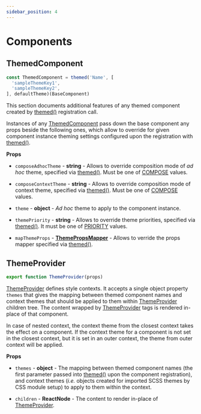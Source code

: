 ```yaml
---
sidebar_position: 4
---
```


# Components

## ThemedComponent

```jsx
const ThemedComponent = themed('Name', [
  'sampleThemeKey1',
  'sampleThemeKey2',
], defaultTheme)(BaseComponent)
```

This section documents additional features of any themed component created by
[themed()] registration call.

Instances of any [ThemedComponent] pass down the base component any props
beside the following ones, which allow to override for given component instance
theming settings configured upon the registration with [themed()].

**Props**
- `composeAdhocTheme` - **string** - Allows to override composition mode of
  _ad hoc_ theme, specified via [themed()]. Must be one of [COMPOSE] values.

- `composeContextTheme` - **string** - Allows to override composition mode of
  context theme, specified via [themed()]. Must be one of [COMPOSE] values.

- `theme` - **object** - _Ad hoc_ theme to apply to the component instance.

- `themePriority` - **string** - Allows to override theme priorities,
  specified via [themed()]. It must be one of [PRIORITY] values.

- `mapThemeProps` - **[ThemePropsMapper]** - Allows to verride the props mapper
  specified via [themed()].

## ThemeProvider

```jsx
export function ThemeProvider(props)
```

[ThemeProvider] defines style contexts. It accepts a single object property
`themes` that gives the mapping between themed component names and context themes
that should be applied to them within [ThemeProvider] children tree. The content
wrapped by [ThemeProvider] tags is rendered in-place of that component.

In case of nested context, the context theme from the closest context takes
the effect on a component. If the context theme for a component is not set in
the closest context, but it is set in an outer context, the theme from outer
context will be applied.

**Props**

- `themes` - **object** - The mapping between themed component names (the first
  parameter passed into [themed()] upon the component registration), and context
  themes (_i.e._ objects created for imported SCSS themes by CSS module setup)
  to apply to them within the context.

- `children` - **ReactNode** - The content to render in-place of [ThemeProvider].

[COMPOSE]: constants#compose
[PRIORITY]: constants#priority
[themed()]: functions#themed
[ThemedComponent]: #themedcomponent
[ThemePropsMapper]: functions#themepropsmapper
[ThemeProvider]: #themeprovider
